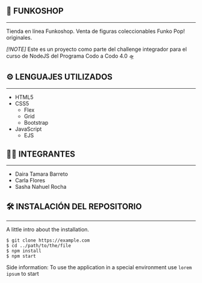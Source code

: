 ## 🚀 FUNKOSHOP
***
Tienda en línea Funkoshop. Venta de figuras coleccionables Funko Pop! originales.

_[!NOTE]_
Este es un proyecto como parte del challenge integrador para el curso de NodeJS del Programa Codo a Codo 4.0 🛸

## ⚙️ LENGUAJES UTILIZADOS
***
- HTML5 
- CSS5
  - Flex
  - Grid
  - Bootstrap
- JavaScript
  - EJS


## 👨‍💻 INTEGRANTES
***
- Daira	Tamara Barreto
- Carla	Flores
- Sasha Nahuel	Rocha


## 🛠️ INSTALACIÓN DEL REPOSITORIO 
***
A little intro about the installation. 
```
$ git clone https://example.com
$ cd ../path/to/the/file
$ npm install
$ npm start
```
Side information: To use the application in a special environment use ```lorem ipsum``` to start